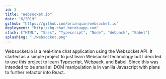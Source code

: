```yaml
---
id: 3
title: "Websocket.io"
date: "6/2019"
github: "https://github.com/brianqian/websocket.io"
deployment: "http://bq-chat.herokuapp.com"
stack: ["HTML", "Sass", "Typescript", "Node", "Webpack", "Babel"]
splashImg: "./websocket.png"
---
```


Websocket.io is a real-time chat application using the Websocket API. It started as a simple project to just learn Websocket technology but I decided to use this project to learn Typescript, Webpack, and Babel. Since this was intended to be small all DOM manipulation is in vanilla Javascript with plans to further refactor into React.
